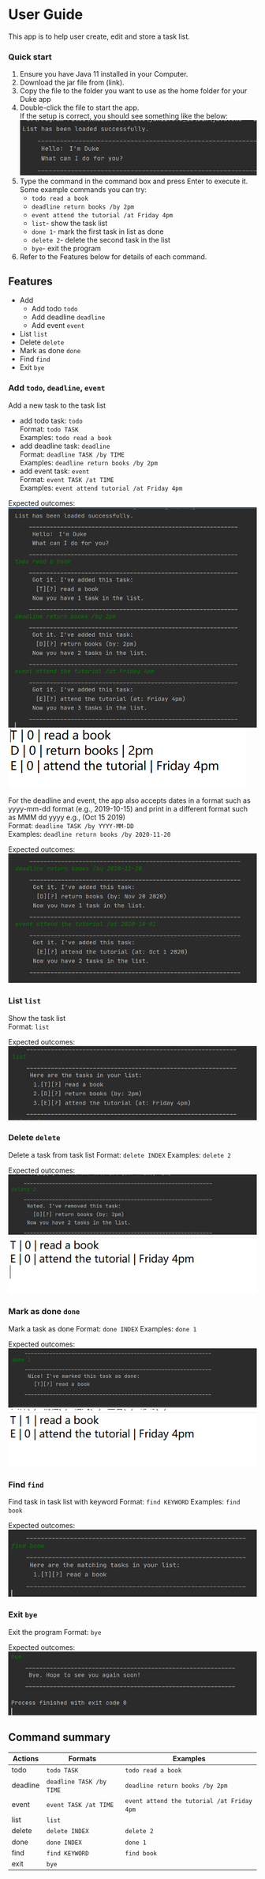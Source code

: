 # User Guide
This app is to help user create, edit and store a task list.
### Quick start 
1. Ensure you have Java 11 installed in your Computer.
1. Download the jar file from (link).
1. Copy the file to the folder you want to use as the home folder for your Duke app
1. Double-click the file to start the app.  
If the setup is correct, you should see something like the below:  
![welcome message](https://github.com/zhangcaicai123/ip/blob/master/docs/image/hello.png)
1. Type the command in the command box and press Enter to execute it.  
    Some example commands you can try:
    - `todo read a book`
    - `deadline return books /by 2pm`
    - `event attend the tutorial /at Friday 4pm`
    - `list`- show the task list
    - `done 1`- mark the first task in list as done
    - `delete 2`- delete the second task in the list
    - `bye`- exit the program
1. Refer to the Features below for details of each command.
## Features 
- Add  
    - Add todo `todo`
    - Add deadline `deadline`
    - Add event `event`
- List `list`
- Delete  `delete`
- Mark as done `done`
- Find `find`
- Exit `bye`
### Add `todo`, `deadline`, `event`
Add a new task to the task list   
- add todo task: `todo`  
Format: `todo TASK`   
Examples: `todo read a book`
- add deadline task: `deadline`  
Format: `deadline TASK /by TIME`  
Examples: `deadline return books /by 2pm`
- add event task: `event`  
Format: `event TASK /at TIME`   
Examples: `event attend tutorial /at Friday 4pm`

Expected outcomes:  
![add](https://github.com/zhangcaicai123/ip/blob/master/docs/image/add.png)
![data file after adding](https://github.com/zhangcaicai123/ip/blob/master/docs/image/add%20file.png)  

For the deadline and event,
the app also accepts dates in a format such as yyyy-mm-dd format (e.g., 2019-10-15) and print in a different format such as MMM dd yyyy e.g., (Oct 15 2019)  
Format: `deadline TASK /by YYYY-MM-DD`  
Examples: `deadline return books /by 2020-11-20`

Expected outcomes:
![time](https://github.com/zhangcaicai123/ip/blob/master/docs/image/time.png)
### List `list`
Show the task list  
Format: `list`

Expected outcomes:   
![list](https://github.com/zhangcaicai123/ip/blob/master/docs/image/list.png)
### Delete `delete`
Delete a task from task list
Format: `delete INDEX`
Examples: `delete 2`  

Expected outcomes: 
![delete](https://github.com/zhangcaicai123/ip/blob/master/docs/image/delete.png)
![data file after deleting](https://github.com/zhangcaicai123/ip/blob/master/docs/image/delete%20file.png)

### Mark as done `done`
Mark a task as done 
Format: `done INDEX`
Examples: `done 1`  

Expected outcomes: 
![done](https://github.com/zhangcaicai123/ip/blob/master/docs/image/done.png)
![data file after marking as done](https://github.com/zhangcaicai123/ip/blob/master/docs/image/done%20file.png)
### Find `find`
Find task in task list with keyword
Format: `find KEYWORD` 
Examples: `find book`

Expected outcomes:  
![find](https://github.com/zhangcaicai123/ip/blob/master/docs/image/find.png)

### Exit `bye`
Exit the program
Format: `bye`

Expected outcomes:  
![exit](https://github.com/zhangcaicai123/ip/blob/master/docs/image/exit.png)

## Command summary
|Actions|Formats|Examples|
|-------|-------|--------|
|todo|`todo TASK`|`todo read a book`|
|deadline|`deadline TASK /by TIME`|`deadline return books /by 2pm`|
|event|`event TASK /at TIME`|`event attend the tutorial /at Friday 4pm`|
|list|`list`||
|delete|`delete INDEX`|`delete 2`|
|done|`done INDEX`|`done 1`|
|find|`find KEYWORD`|`find book`|
|exit|`bye`||

